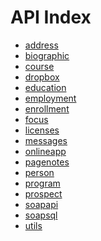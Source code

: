 API Index
=========

* [address](address)
* [biographic](biographic)
* [course](course)
* [dropbox](dropbox)
* [education](education)
* [employment](employment)
* [enrollment](enrollment)
* [focus](focus)
* [licenses](licenses)
* [messages](messages)
* [onlineapp](onlineapp)
* [pagenotes](pagenotes)
* [person](person)
* [program](program)
* [prospect](prospect)
* [soapapi](soapapi)
* [soapsql](soapsql)
* [utils](utils)


